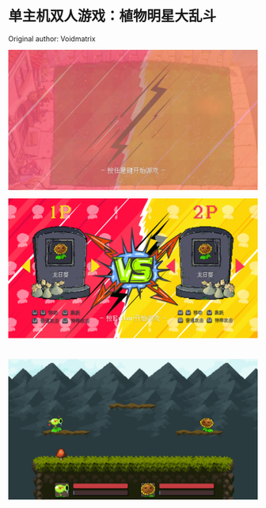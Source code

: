 # 单主机双人游戏：植物明星大乱斗

Original author: Voidmatrix

![menu_background](README.assets/menu_background.png)

![image-20241109151704127](README.assets/image-20241109151704127.png)

![image-20241109151731839](README.assets/image-20241109151731839.png)
=======
